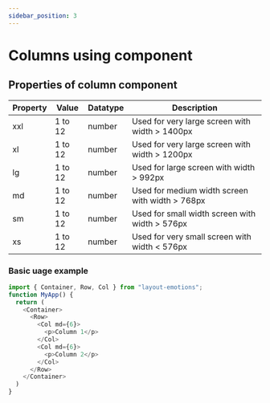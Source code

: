 ```yaml
---
sidebar_position: 3
---
```


# Columns using component

## Properties of column component

| Property | Value | Datatype |Description |
|----------|-------|----------|------------|
|    xxl   | 1 to 12 | number | Used for very large screen with width > 1400px |
|    xl   | 1 to 12 | number | Used for very large screen with width > 1200px |
|    lg   | 1 to 12 | number | Used for large screen with width > 992px |
|    md   | 1 to 12 | number | Used for medium width screen with width > 768px |
|    sm   | 1 to 12 | number | Used for small width screen with width > 576px |
|    xs   | 1 to 12 | number | Used for very small screen with width < 576px |

### Basic uage example

```javascript
import { Container, Row, Col } from "layout-emotions";
function MyApp() {
  return (
    <Container>
      <Row>
        <Col md={6}>
          <p>Column 1</p>
        </Col>
        <Col md={6}>
          <p>Column 2</p>
        </Col>
      </Row>
    </Container>
  )
}
```

